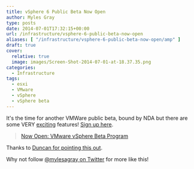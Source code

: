 ```yaml
---
title: vSphere 6 Public Beta Now Open
author: Myles Gray
type: posts
date: 2014-07-01T17:32:15+00:00
url: /infrastructure/vsphere-6-public-beta-now-open
aliases: [ "/infrastructure/vsphere-6-public-beta-now-open/amp" ]
draft: true
cover:
  relative: true
  image: images/Screen-Shot-2014-07-01-at-18.37.35.png
categories:
  - Infrastructure
tags:
  - esxi
  - VMware
  - vSphere
  - vSphere beta
---
```


It's the time for another VMWare public beta, bound by NDA but there are some VERY [exciting][1] features! [Sign up here][2].

> [Now Open: VMware vSphere Beta Program](https://blogs.vmware.com/vsphere/2014/06/now-open-vmware-vsphere-beta-program.html)

Thanks to [Duncan for pointing this out][3].

Why not follow [@mylesagray on Twitter][4] for more like this!

 [1]: https://blogs.vmware.com/vsphere/2014/06/virtual-volumes-public-beta.html
 [2]: https://communities.vmware.com/community/vmtn/vsphere-beta
 [3]: http://www.yellow-bricks.com/2014/07/01/public-vsphere-beta-sign-provide-feedback-now/
 [4]: https://twitter.com/mylesagray